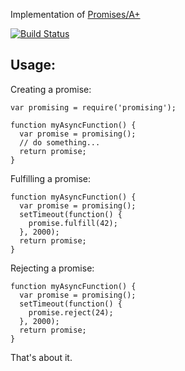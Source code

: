 
Implementation of [Promises/A+](http://promises-aplus.github.com/promises-spec/)

[![Build Status](https://secure.travis-ci.org/nilclass/promising.png)](http://travis-ci.org/nilclass/promising)


## Usage:

Creating a promise:

    var promising = require('promising');
   
    function myAsyncFunction() {
      var promise = promising();
      // do something...
      return promise;
    }

Fulfilling a promise:

    function myAsyncFunction() {
      var promise = promising();
      setTimeout(function() {
        promise.fulfill(42);
      }, 2000);
      return promise;
    }

Rejecting a promise:

    function myAsyncFunction() {
      var promise = promising();
      setTimeout(function() {
        promise.reject(24);
      }, 2000);
      return promise;
    }

That's about it.

